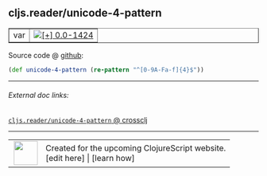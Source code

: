 ## cljs.reader/unicode-4-pattern



 <table border="1">
<tr>
<td>var</td>
<td><a href="https://github.com/cljsinfo/cljs-api-docs/tree/0.0-1424"><img valign="middle" alt="[+] 0.0-1424" title="Added in 0.0-1424" src="https://img.shields.io/badge/+-0.0--1424-lightgrey.svg"></a> </td>
</tr>
</table>









Source code @ [github](https://github.com/clojure/clojurescript/blob/r3115/src/cljs/cljs/reader.cljs#L182):

```clj
(def unicode-4-pattern (re-pattern "^[0-9A-Fa-f]{4}$"))
```

<!--
Repo - tag - source tree - lines:

 <pre>
clojurescript @ r3115
└── src
    └── cljs
        └── cljs
            └── <ins>[reader.cljs:182](https://github.com/clojure/clojurescript/blob/r3115/src/cljs/cljs/reader.cljs#L182)</ins>
</pre>

-->

---



###### External doc links:

[`cljs.reader/unicode-4-pattern` @ crossclj](http://crossclj.info/fun/cljs.reader.cljs/unicode-4-pattern.html)<br>

---

 <table>
<tr><td>
<img valign="middle" align="right" width="48px" src="http://i.imgur.com/Hi20huC.png">
</td><td>
Created for the upcoming ClojureScript website.<br>
[edit here] | [learn how]
</td></tr></table>

[edit here]:https://github.com/cljsinfo/cljs-api-docs/blob/master/cljsdoc/cljs.reader_unicode-4-pattern.cljsdoc
[learn how]:https://github.com/cljsinfo/cljs-api-docs/wiki/cljsdoc-files

<!--

This information was too distracting to show to readers, but I'll leave it
commented here since it is helpful to:

- pretty-print the data used to generate this document
- and show how to retrieve that data



The API data for this symbol:

```clj
{:ns "cljs.reader",
 :name "unicode-4-pattern",
 :type "var",
 :source {:code "(def unicode-4-pattern (re-pattern \"^[0-9A-Fa-f]{4}$\"))",
          :title "Source code",
          :repo "clojurescript",
          :tag "r3115",
          :filename "src/cljs/cljs/reader.cljs",
          :lines [182]},
 :full-name "cljs.reader/unicode-4-pattern",
 :full-name-encode "cljs.reader_unicode-4-pattern",
 :history [["+" "0.0-1424"]]}

```

Retrieve the API data for this symbol:

```clj
;; from Clojure REPL
(require '[clojure.edn :as edn])
(-> (slurp "https://raw.githubusercontent.com/cljsinfo/cljs-api-docs/catalog/cljs-api.edn")
    (edn/read-string)
    (get-in [:symbols "cljs.reader/unicode-4-pattern"]))
```

-->
